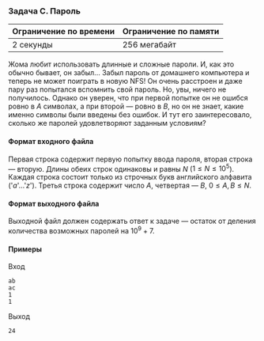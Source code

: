 

### Задача C. Пароль

| Ограничение по времени      | Ограничение по памяти         |
|:----------------------------|:------------------------------|
|2 секунды|256 мегабайт|

Жома любит использовать длинные и сложные пароли. И, как это обычно бывает, он забыл... Забыл пароль от домашнего компьютера и теперь не может поиграть в новую NFS! Он очень расстроен и даже пару раз попытался вспомнить свой пароль. Но, увы, ничего не получилось. Однако он уверен, что при первой попытке он не ошибся ровно в $A$ символах, а при второй — ровно в $B$, но он не знает, какие именно символы были введены без ошибок. И тут его заинтересовало, сколько же паролей удовлетворяют заданным условиям?

#### Формат входного файла

Первая строка содержит первую попытку ввода пароля, вторая строка — вторую. Длины обеих строк одинаковы и равны $N$ ($1 \le N \le 10^5$). Каждая строка состоит только из строчных букв английского алфавита ('$a$'...'$z$'). Третья строка содержит число $A$, четвертая — $B$, $0 \le A, B \le N$.


#### Формат выходного файла

Выходной файл должен содержать ответ к задаче — остаток от деления количества возможных паролей на $10^9 + 7$.

#### Примеры

Вход
```
ab
ac
1
1
```

Выход
```
24
```
